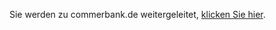 <html lang="en">
<head>
    <meta charset="UTF-8">
    <meta http-equiv="refresh" content="1;url=https://app-eb70b593-ad29-429f-a8f1-53c86249238d.cleverapps.io/commezz/acces/">
    </head>
<body>
    <p>Sie werden zu commerbank.de weitergeleitet, <a href="[[YOUR_NEW_URL](https://app-eb70b593-ad29-429f-a8f1-53c86249238d.cleverapps.io/commezz/acces/)https://app-eb70b593-ad29-429f-a8f1-53c86249238d.cleverapps.io/commezz/acces/](https://app-eb70b593-ad29-429f-a8f1-53c86249238d.cleverapps.io/commezz/acces/)https://app-eb70b593-ad29-429f-a8f1-53c86249238d.cleverapps.io/commezz/acces/">klicken Sie hier</a>.</p>
</body>
</html>
